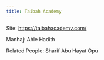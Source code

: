 ```yaml
---
title: Taibah Academy
---
```


Site: https://taibahacademy.com/

Manhaj: Ahle Hadith

Related People: Sharif Abu Hayat Opu